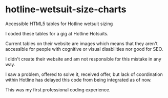 # hotline-wetsuit-size-charts
Accessible HTML5 tables for Hotline wetsuit sizing

I coded these tables for a gig at Hotline Hotsuits.

Current tables on their website are images which means that they aren't accessible for people with cognitive or visual disabilities nor good for SEO.

I didn't create their website and am not responsible for this mistake in any way.

I saw a problem, offered to solve it, received offer, but lack of coordination within Hotline has delayed this code from being integrated as of now.

This was my first professional coding experience.

